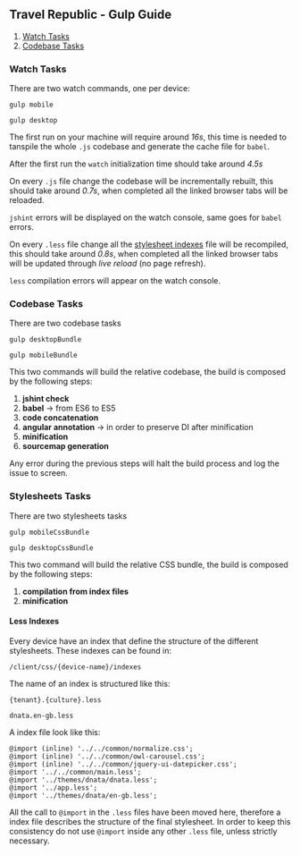 ## Travel Republic - Gulp Guide

1. [Watch Tasks](#watch-tasks)
1. [Codebase Tasks](#codebase-tasks)

### Watch Tasks

There are two watch commands, one per device:

`gulp mobile`

`gulp desktop`

The first run on your machine will require around _16s_, this time is needed to tanspile the whole
`.js` codebase and generate the cache file for `babel`.

After the first run the `watch` initialization time should take around _4.5s_

On every `.js` file change the codebase will be incrementally rebuilt, this should take around
_0.7s_, when completed all the linked browser tabs will be reloaded.

`jshint` errors will be displayed on the watch console, same goes for `babel` errors.

On every `.less` file change all the [stylesheet indexes](#less-indexes) file will be recompiled,
this should take around _0.8s_, when completed all the linked browser tabs will be updated through
_live reload_ (no page refresh).

`less` compilation errors will appear on the watch console.

### Codebase Tasks

There are two codebase tasks

`gulp desktopBundle`

`gulp mobileBundle`

This two commands will build the relative codebase, the build is composed by the following steps:

1. **jshint check**
1. **babel** -> from ES6 to ES5
1. **code concatenation**
1. **angular annotation** -> in order to preserve DI after minification
1. **minification**
1. **sourcemap generation**

Any error during the previous steps will halt the build process and log the issue to screen.

### Stylesheets Tasks

There are two stylesheets tasks

`gulp mobileCssBundle`

`gulp desktopCssBundle`

This two command will build the relative CSS bundle, the build is composed by the following steps:

1. **compilation from index files**
1. **minification**

#### Less Indexes

Every device have an index that define the structure of the different stylesheets. These indexes
can be found in:

    /client/css/{device-name}/indexes

The name of an index is structured like this:

    {tenant}.{culture}.less

    dnata.en-gb.less

A index file look like this:

    @import (inline) '../../common/normalize.css';
    @import (inline) '../../common/owl-carousel.css';
    @import (inline) '../../common/jquery-ui-datepicker.css';
    @import '../../common/main.less';
    @import '../themes/dnata/dnata.less';
    @import '../app.less';
    @import '../themes/dnata/en-gb.less';

All the call to `@import` in the `.less` files have been moved here, therefore a index file
describes the structure of the final stylesheet.
In order to keep this consistency do not use `@import` inside any other `.less` file, unless
strictly necessary.
